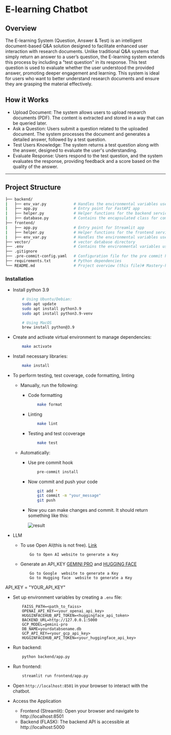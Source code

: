 # E-learning Chatbot

## Overview

The E-learning System (Question, Answer & Test) is an intelligent document-based Q&A solution designed to facilitate enhanced user interaction with research documents. Unlike traditional Q&A systems that simply return an answer to a user’s question, the E-learning system extends this process by including a "test question" in its response. This test question is used to evaluate whether the user understood the provided answer, promoting deeper engagement and learning. This system is ideal for users who want to better understand research documents and ensure they are grasping the material effectively.


## How it Works
- Upload Document: The system allows users to upload research documents (PDF). The content is extracted and stored in a way that can be queried later.
- Ask a Question: Users submit a question related to the uploaded document. The system processes the document and generates a detailed answer, followed by a test question.
- Test Users Knowledge: The system returns a test question along with the answer, designed to evaluate the user's understanding.
- Evaluate Response: Users respond to the test question, and the system evaluates the response, providing feedback and a score based on the quality of the answer.

---

## Project Structure

```bash
├── backend/
|   ├── env_var.py            # Handles the environmental variables used in this project
|   ├── app.py                # Entry point for FastAPI app
|   ├── helper.py             # Helper functions for the backend service
|   ├── database.py           # Contains the encapsulated class for communicated with the database
├── frontend/
|   ├── app.py                # Entry point for Streamlit app
|   ├── helper.py             # Helper functions for the frontend service
|   ├── env_var.py            # Handles the environmental variables used in this project
├── vector/                   # vector database directory
├── .env                      # Contains the environmental variables used in this project
├── .gitignore
├── .pre-commit-config.yaml   # Configuration file for the pre commit hook
├── requirements.txt          # Python dependencies
└── README.md                 # Project overview (this file)# Mastery-hive-assesment -->
```

### Installation

- Install python 3.9
    ```bash
        # Using Ubuntu/Debian:
        sudo apt update
        sudo apt install python3.9
        sudo apt install python3.9-venv

        # Using MacOS
        brew install python@3.9
    ```
- Create and activate virtual environment to manage dependencies:
    ```bash
        make activate 
    ```
    
- Install necessary libraries:
    ```bash
        make install 
    ```
    
    
- To perform testing, test coverage, code formatting, linting

    - Manually, run the following:
        - Code formatting
            ```bash
                make format 
            ```

        - Linting
            ```bash
                make lint 
            ```

        - Testing and test ccoverage
            ```bash
                make test 
            ```

    - Automatically:
        - Use pre commit hook
            ```bash
                pre-commit install
            ```
        - Now commit and push your code
            ```bash
                git add *
                git commit -m "your_message"
                git push 
            ```
        - Now you can make changes and commit. It should return something like this:

            ![result](./docs/result.png)
    
- LLM 
  - To use Open AI(this is not free). [Link](https://platform.openai.com/docs/quickstart)
    ```
        Go to Open AI website to generate a Key
    ```

  - Generate an API_KEY [GEMINI PRO](https://ai.google.dev/gemini-api/docs/api-key) and [HUGGING FACE](https://www.nightfall.ai/ai-security-101/hugging-face-api-key)

    ```
        Go to Google  website to generate a Key
        Go to Hugging face  website to generate a Key
    ```

API_KEY = "YOUR_API_KEY"
- Set up environment variables by creating a `.env` file:
    ```env
        FAISS_PATH=<path_to_faiss>
        OPENAI_API_KEY=<your_openai_api_key>
        HUGGINFACEHUB_API_TOKEN=<huggingface_api_token>
        BACKEND_URL=http://127.0.0.1:5000
        GCP_MODEL=gemini-pro
        DB_NAME=yourdatabsename.db
        GCP_API_KEY=<your_gcp_api_key>
        HUGGINFACEHUB_API_TOKEN=<your_huggingface_api_key>
    ```

- Run backend:
    ```bash
        python backend/app.py
    ```

- Run frontend:
    ```bash
        streamlit run frontend/app.py
    ```

- Open `http://localhost:8501` in your browser to interact with the chatbot.


-  Access the Application
    - Frontend (Streamlit): Open your browser and navigate to http://localhost:8501
    - Backend (FLASK): The backend API is accessible at http://localhost:5000

